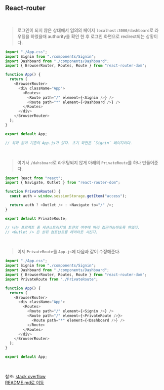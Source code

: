 ## React-router

<br>

> 로그인이 되지 않은 상태에서 임의의 페이지 `localhost:3000/dashboard`로 라우팅을 하였을때 authority를 확인 한 후 로그인 화면으로 redirect되는 상황이다.

```js
import "./App.css";
import Signin from "./components/Signin";
import Dashboard from "./components/Dashboard";
import { BrowserRouter, Routes, Route } from "react-router-dom";

function App() {
  return (
    <BrowserRouter>
      <div className="App">
        <Routes>
          <Route path="/" element={<Signin />} />
          <Route path="*" element={<Dashboard />} />
        </Routes>
      </div>
    </BrowserRouter>
  );
}

export default App;

// 위와 같이 기존의 App.js가 있다. 초기 화면은 `Signin` 페이지이다.
```

<br>

> 여기서 `/dahsboard`로 라우팅되지 않게 아래의 `PrivateRoute`를 하나 만들어준다.

```js
import React from "react";
import { Navigate, Outlet } from "react-router-dom";

function PrivateRoute() {
  const auth = window.sessionStorage.getItem("access");

  return auth ? <Outlet /> : <Navigate to="/" />;
}

export default PrivateRoute;

// 나는 프로젝트 중 세션스토리지에 토큰의 여부에 따라 접근가능하도록 하였다.
// <Outlet /> 은 상위 컴포넌트를 레이아웃 시킨다.
```

<br>

> 이제 `PrivateRoute`를 `App.js`에 다음과 같이 수정해준다.

```js
import "./App.css";
import Signin from "./components/Signin";
import Dashboard from "./components/Dashboard";
import { BrowserRouter, Routes, Route } from "react-router-dom";
import PrivateRoute from "./PrivateRoute";

function App() {
  return (
    <BrowserRouter>
      <div className="App">
        <Routes>
          <Route path="/" element={<Signin />} />
          <Route path="/" element={<PrivateRoute />}>
            <Route path="*" element={<Dashboard />} />
          </Route>
        </Routes>
      </div>
    </BrowserRouter>
  );
}

export default App;
```

<br>

참조: [stack overflow](https://stackoverflow.com/questions/69864165/error-privateroute-is-not-a-route-component-all-component-children-of-rou) <br />
[README.md로 이동](../../README.md)
